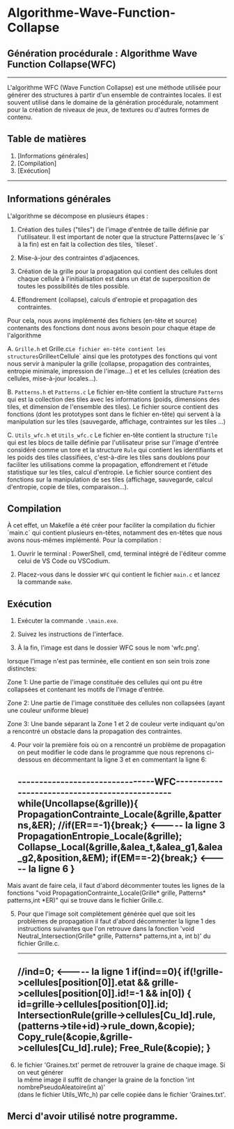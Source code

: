 # Algorithme-Wave-Function-Collapse

## Génération procédurale : Algorithme Wave Function Collapse(WFC)

***

L'algorithme WFC (Wave Function Collapse) est une méthode utilisée pour générer des structures à partir d'un ensemble de contraintes locales. Il est souvent utilisé dans le domaine de la génération procédurale, notamment pour la création de niveaux de jeux, de textures ou d'autres formes de contenu.


## Table de matières
1. [Informations générales]
2. [Compilation]
3. [Exécution]

***

## Informations générales

L'algorithme se décompose en plusieurs étapes :

1. Création des tuiles ("tiles") de l'image d'entrée de taille définie par l'utilisateur. 
   Il est important  de noter que la structure Patterns(avec le ´s´ à la fin) est en fait la 
   collection des tiles, `tileset´.

2. Mise-à-jour des contraintes d'adjacences.

3. Création de la grille pour la propagation qui contient des cellules dont chaque cellule à l'initialisation
   est dans un état de superposition de toutes les possibilités de tiles possible.

4. Effondrement (collapse), calculs d'entropie et propagation des contraintes.

Pour cela, nous avons implémenté des fichiers (en-tête et source) contenants des fonctions dont nous avons besoin pour chaque étape de l'algorithme

A. `Grille.h` et Grille.c`
Le fichier en-tête contient les structures `Grille` et `Cellule` ainsi que les prototypes des fonctions qui vont nous servir à manipuler la grille (collapse, propagation des contraintes, entropie minimale, impression de l'image...) et  et les cellules (création des cellules, mise-à-jour locales…).

B. `Patterns.h` et `Patterns.c`
Le fichier en-tête contient la structure `Patterns` qui est la collection des tiles avec les informations (poids, dimensions des tiles, et dimension de l'ensemble des tiles).
Le fichier source contient des fonctions (dont les prototypes sont dans le fichier en-tête) qui servent à la manipulation sur les tiles (sauvegarde, affichage, contraintes sur les tiles ...) 

C. `Utils_wfc.h` et `Utils_wfc.c`
Le fichier en-tête contient la structure `Tile` qui est les blocs de taille définie par l'utilisateur prise sur l'image d'entrée considéré comme un tore et la structure `Rule` qui contient les identifiants et les poids des tiles classifiées, c'est-à-dire les tiles sans doublons pour faciliter les utilisations comme la propagation, effondrement et l'étude statistique sur les tiles, calcul d'entropie.
Le fichier source contient des fonctions sur la manipulation de ses tiles (affichage, sauvegarde, calcul d'entropie, copie de tiles, comparaison...).
  

## Compilation

À cet effet, un Makefile a été créer pour faciliter la compilation du fichier ´main.c´ qui contient plusieurs en-têtes, notamment des en-têtes que nous avons nous-mêmes implémenté.
Pour la compilation :

1. Ouvrir le terminal : PowerShell, cmd, terminal intégré de l'éditeur comme celui de VS Code ou VSCodium.

2. Placez-vous dans le dossier `WFC` qui contient le fichier `main.c` et lancez la commande `make`.


## Exécution

1. Exécuter la commande `.\main.exe`.

2. Suivez les instructions de l'interface.

3. À la fin, l'image est dans le dossier WFC sous le nom 'wfc.png'.

lorsque l'image n'est pas terminée, elle contient en son sein trois zone distinctes:

Zone 1: Une partie de l'image constituée des cellules qui ont pu être collapsées et contenant les motifs de l'image d'entrée.

Zone 2: Une partie de l'image constituée des cellules non collapsées (ayant une couleur uniforme bleue)

Zone 3: Une bande séparant la Zone 1 et 2  de couleur verte indiquant qu'on a rencontré un obstacle dans la propagation des contraintes.

4.  Pour voir la première fois où on a rencontré un problème de propagation on peut modifier le
    code dans le programme que nous reprenons ci-dessous en décommentant la ligne 3 et en commentant la ligne 6:

    --------------------------------WFC-----------------------------------------------
    while(Uncollapse(&grille)){
    PropagationContrainte_Locale(&grille,&patterns,&ER);
    //if(ER==-1){break;} <----- la ligne 3
    PropagationEntropie_Locale(&grille);
    Collapse_Local(&grille,&alea_t,&alea_g1,&alea_g2,&position,&EM);
    if(EM==-2){break;} <----- la ligne 6
    }
    -----------------------------------------------------------------------------------

   Mais avant de faire cela, il faut d'abord décommenter toutes les lignes de la fonctions
   "void PropagationContrainte_Locale(Grille* grille, Patterns* patterns,int *ER)" qui se 
   trouve dans le fichier Grille.c.
   
5. Pour que l'image soit complètement générée quel que soit les problèmes de propagation 
   il faut d'abord décommenter la ligne 1 des instructions suivantes que l'on retrouve dans 
   la fonction  'void Neutral_Intersection(Grille* grille, Patterns* patterns,int a, int b)'
   du fichier Grille.c.

    -----------------------------------------------------------------------------------
    //ind=0; <----- la ligne 1
    if(ind==0){
    if(!grille->cellules[position[0]].etat && grille->cellules[position[0]].id!=-1 && in[0])
    {
        id=grille->cellules[position[0]].id;
        IntersectionRule(grille->cellules[Cu_Id].rule,(patterns->tile+id)->rule_down,&copie);
        Copy_rule(&copie,&grille->cellules[Cu_Id].rule);
        Free_Rule(&copie);
    }
   -----------------------------------------------------------------------------------

 6. le fichier 'Graines.txt' permet de retrouver la graine de chaque image. Si on veut générer  
    la même image il suffit de changer la graine de la fonction 'int nombrePseudoAleatoire(int a)'  
    (dans le fichier Utils_Wfc_h) par celle copiée dans le fichier 'Graines.txt'.


## Merci d'avoir utilisé notre programme.
